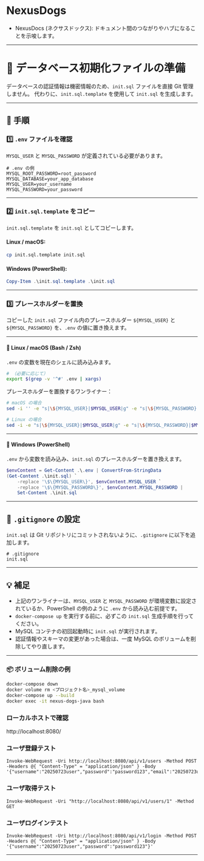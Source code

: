# NexusDogs
- NexusDocs (ネクサスドックス): ドキュメント間のつながりやハブになることを示唆します。


---

# 📄 データベース初期化ファイルの準備

データベースの認証情報は機密情報のため、`init.sql` ファイルを直接 Git 管理しません。
代わりに、`init.sql.template` を使用して `init.sql` を生成します。

---

## 📝 手順

### 1️⃣ `.env` ファイルを確認

`MYSQL_USER` と `MYSQL_PASSWORD` が定義されている必要があります。

```dotenv
# .env の例
MYSQL_ROOT_PASSWORD=root_password
MYSQL_DATABASE=your_app_database
MYSQL_USER=your_username
MYSQL_PASSWORD=your_password
```

---

### 2️⃣ `init.sql.template` をコピー

`init.sql.template` を `init.sql` としてコピーします。

#### Linux / macOS:

```bash
cp init.sql.template init.sql
```

#### Windows (PowerShell):

```powershell
Copy-Item .\init.sql.template .\init.sql
```

---

### 3️⃣ プレースホルダーを置換

コピーした `init.sql` ファイル内のプレースホルダー `${MYSQL_USER}` と `${MYSQL_PASSWORD}` を、`.env` の値に置き換えます。

---

#### 🌟 Linux / macOS (Bash / Zsh)

`.env` の変数を現在のシェルに読み込みます。

```bash
# （必要に応じて）
export $(grep -v '^#' .env | xargs)
```

プレースホルダーを置換するワンライナー：

```bash
# macOS の場合
sed -i '' -e "s|\${MYSQL_USER}|$MYSQL_USER|g" -e "s|\${MYSQL_PASSWORD}|$MYSQL_PASSWORD|g" init.sql

# Linux の場合
sed -i -e "s|\${MYSQL_USER}|$MYSQL_USER|g" -e "s|\${MYSQL_PASSWORD}|$MYSQL_PASSWORD|g" init.sql
```

---

#### 🌟 Windows (PowerShell)

`.env` から変数を読み込み、`init.sql` のプレースホルダーを置き換えます。

```powershell
$envContent = Get-Content .\.env | ConvertFrom-StringData
(Get-Content .\init.sql) `
    -replace '\$\{MYSQL_USER\}', $envContent.MYSQL_USER `
    -replace '\$\{MYSQL_PASSWORD\}', $envContent.MYSQL_PASSWORD |
    Set-Content .\init.sql
```

---

## 📂 `.gitignore` の設定

`init.sql` は Git リポジトリにコミットされないように、`.gitignore` に以下を追加します。

```
# .gitignore
init.sql
```

---

## 💡 補足

* 上記のワンライナーは、`MYSQL_USER` と `MYSQL_PASSWORD` が環境変数に設定されているか、PowerShell の例のように `.env` から読み込む前提です。
* `docker-compose up` を実行する前に、必ずこの `init.sql` 生成手順を行ってください。
* MySQL コンテナの初回起動時に `init.sql` が実行されます。
* 認証情報やスキーマの変更があった場合は、一度 MySQL のボリュームを削除してやり直します。

---

### 📦 ボリューム削除の例

```bash
docker-compose down
docker volume rm <プロジェクト名>_mysql_volume
docker-compose up --build
docker exec -it nexus-dogs-java bash
```

### ローカルホストで確認
http://localhost:8080/

### ユーザ登録テスト
```
Invoke-WebRequest -Uri http://localhost:8080/api/v1/users -Method POST -Headers @{ "Content-Type" = "application/json" } -Body '{"username":"20250723user","password":"password123","email":"20250723user@example.com"}'
```
### ユーザ取得テスト
```
Invoke-WebRequest -Uri "http://localhost:8080/api/v1/users/1" -Method GET
```
### ユーザログインテスト
```
Invoke-WebRequest -Uri http://localhost:8080/api/v1/login -Method POST -Headers @{ "Content-Type" = "application/json" } -Body '{"username":"20250723user","password":"password123"}'
```
---
